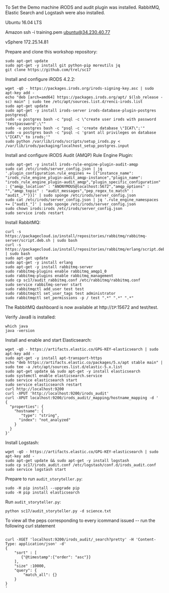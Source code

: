 To Set the Demo machine iRODS and audit plugin was installed. RabbitMQ, Elastic Search and Logstash were also installed.

Ubuntu 16.04 LTS

Amazon   ssh -i training.pem ubuntu@34.230.40.77

vSphere 172.25.14.81


Prepare and clone this workshop repository:
```
sudo apt-get update
sudo apt-get -y install git python-pip moreutils jq
git clone https://github.com/trel/sc17
```

Install and configure iRODS 4.2.2:
```
wget -qO - https://packages.irods.org/irods-signing-key.asc | sudo apt-key add -
echo "deb [arch=amd64] https://packages.irods.org/apt/ $(lsb_release -sc) main" | sudo tee /etc/apt/sources.list.d/renci-irods.list
sudo apt-get update
sudo apt-get -y install irods-server irods-database-plugin-postgres postgresql
sudo -u postgres bash -c "psql -c \"create user irods with password 'testpassword';\""
sudo -u postgres bash -c "psql -c 'create database \"ICAT\";'"
sudo -u postgres bash -c "psql -c 'grant all privileges on database \"ICAT\" to irods;'"
sudo python /var/lib/irods/scripts/setup_irods.py < /var/lib/irods/packaging/localhost_setup_postgres.input
```

Install and configure iRODS Audit (AMQP) Rule Engine Plugin:
```
sudo apt-get -y install irods-rule-engine-plugin-audit-amqp
sudo cat /etc/irods/server_config.json | jq '.plugin_configuration.rule_engines += [{"instance_name": "irods_rule_engine_plugin-audit_amqp-instance","plugin_name": "irods_rule_engine_plugin-audit_amqp","plugin_specific_configuration" : {"amqp_location" : "ANONYMOUS@localhost:5672","amqp_options" : "","amqp_topic" : "audit_messages","pep_regex_to_match" : "audit_.*"}}]' | sudo sponge /etc/irods/server_config.json
sudo cat /etc/irods/server_config.json | jq '.rule_engine_namespaces += ["audit_"]' | sudo sponge /etc/irods/server_config.json
sudo chown irods:irods /etc/irods/server_config.json
sudo service irods restart
```

Install RabbitMQ:
```
curl -s https://packagecloud.io/install/repositories/rabbitmq/rabbitmq-server/script.deb.sh | sudo bash
curl -s https://packagecloud.io/install/repositories/rabbitmq/erlang/script.deb.sh | sudo bash
sudo apt-get update
sudo apt-get -y install erlang
sudo apt-get -y install rabbitmq-server
sudo rabbitmq-plugins enable rabbitmq_amqp1_0
sudo rabbitmq-plugins enable rabbitmq_management
sudo cp sc17/audit_rabbitmq.conf /etc/rabbitmq/rabbitmq.conf
sudo service rabbitmq-server start
sudo rabbitmqctl add_user test test
sudo rabbitmqctl set_user_tags test administrator
sudo rabbitmqctl set_permissions -p / test ".*" ".*" ".*"

```

The RabbitMQ dashboard is now available at http://`IP`:15672 and test/test.

Verify Java8 is installed:
```
which java
java -version
```

Install and enable and start Elasticsearch:
```
wget -qO - https://artifacts.elastic.co/GPG-KEY-elasticsearch | sudo apt-key add -
sudo apt-get -y install apt-transport-https
echo "deb https://artifacts.elastic.co/packages/5.x/apt stable main" | sudo tee -a /etc/apt/sources.list.d/elastic-5.x.list
sudo apt-get update && sudo apt-get -y install elasticsearch
sudo systemctl enable elasticsearch.service
sudo service elasticsearch start
sudo service elasticsearch restart
curl http://localhost:9200
curl -XPUT 'http://localhost:9200/irods_audit'
curl -XPUT localhost:9200/irods_audit/_mapping/hostname_mapping -d '
{
  "properties": {
    "hostname": {
       "type": "string",
      "index": "not_analyzed"
    }
  }
}'
```

Install Logstash:
```
wget -qO - https://artifacts.elastic.co/GPG-KEY-elasticsearch | sudo apt-key add -
sudo apt-get update && sudo apt-get -y install logstash
sudo cp sc17/irods_audit.conf /etc/logstash/conf.d/irods_audit.conf
sudo service logstash start
```

Prepare to run `audit_storyteller.py`:
```
sudo -H pip install --upgrade pip
sudo -H pip install elasticsearch
```

Run `audit_storyteller.py`:
```
python sc17/audit_storyteller.py -d science.txt
```

To view all the peps corresponding to every icommand issued -- run the following curl statement
```

curl -XGET 'localhost:9200/irods_audit/_search?pretty' -H 'Content-Type: application/json' -d'
{
    "sort" : [
       {"@timestamp":{"order": "asc"}}
    ],
    "size" :10000,
    "query": {
        "match_all": {}
    }
}
'
```
